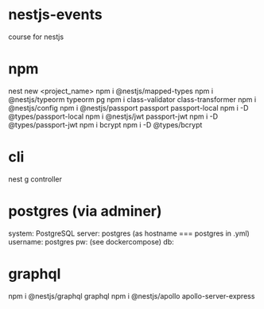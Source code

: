 # nestjs-events

course for nestjs

# npm

nest new <project_name>
npm i @nestjs/mapped-types
npm i @nestjs/typeorm typeorm pg
npm i class-validator class-transformer
npm i @nestjs/config
npm i @nestjs/passport passport passport-local
npm i -D @types/passport-local
npm i @nestjs/jwt passport-jwt
npm i -D @types/passport-jwt
npm i bcrypt
npm i -D @types/bcrypt

# cli

nest g controller <name>

# postgres (via adminer)

system: PostgreSQL
server: postgres (as hostname === postgres in .yml)
username: postgres
pw: (see dockercompose)
db: <nothing>

# graphql

npm i @nestjs/graphql graphql
npm i @nestjs/apollo apollo-server-express
